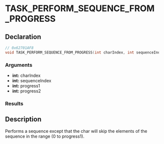 # TASK_PERFORM_SEQUENCE_FROM_PROGRESS

## Declaration
```cpp
// 0x62701AF8
void TASK_PERFORM_SEQUENCE_FROM_PROGRESS(int charIndex, int sequenceIndex, int progress1, int progress2);
```

### Arguments
- **int:** charIndex
- **int:** sequenceIndex
- **int:** progress1
- **int:** progress2

### Results

## Description
Performs a sequence except that the char will skip the elements of the sequence in the range (0 to progress1).